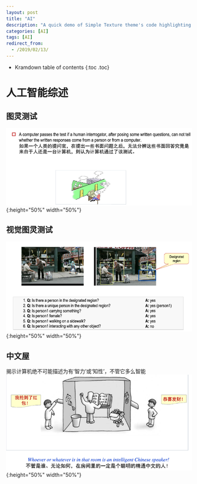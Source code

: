 ```yaml
---
layout: post
title: "AI"
description: "A quick demo of Simple Texture theme's code highlighting features"
categories: [AI]
tags: [AI]
redirect_from:
  - /2019/02/13/
---
```


* Kramdown table of contents
{:toc .toc}


# 人工智能综述
## 图灵测试
![alt text](/assets/attached/pic50.PNG "hmm"){:height="50%" width="50%"}

## 视觉图灵测试
![alt text](/assets/attached/pic51.PNG "hmm"){:height="50%" width="50%"}

## 中文屋
揭示计算机绝不可能描述为有‘智力’或‘知性’，不管它多么智能
![alt text](/assets/attached/pic52.PNG "hmm"){:height="50%" width="50%"}
